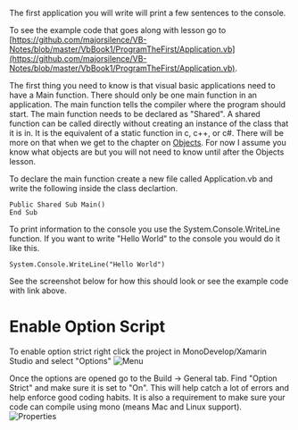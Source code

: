 The first application you will write will print a few sentences to the console.

To see the example code that goes along with lesson go to [https://github.com/majorsilence/VB-Notes/blob/master/VbBook1/ProgramTheFirst/Application.vb](https://github.com/majorsilence/VB-Notes/blob/master/VbBook1/ProgramTheFirst/Application.vb).

The first thing you need to know is that visual basic applications need to have a Main function.  There should only be one main function in an application.  The main function tells the compiler where the program should start.  The main function needs to be declared as "Shared".  A shared function can be called directly without creating an instance of the class that it is in.   It is the equivalent of a static function in c, c++, or c#. There will be more on that when we get to the chapter on [Objects](https://github.com/majorsilence/VB-Notes/wiki/Objects).  For now I assume you know what objects are but you will not need to know until after the Objects lesson.

To declare the main function create a new file called Application.vb and write the following inside the class declartion.
```vb.net
Public Shared Sub Main()
End Sub
```

To print information to the console you use the System.Console.WriteLine function.  If you want to write "Hello World" to the console you would do it like this.
```vb.net
System.Console.WriteLine("Hello World")
```

See the screenshot below for how this should look or see the example code with link above.


# Enable Option Script
To enable option strict right click the project in MonoDevelop/Xamarin Studio and select "Options"
![Menu](Chapter001-Application-001.png)

Once the options are opened go to the Build -> General tab.  Find "Option Strict" and make sure it is set to "On".  This will help catch a lot of errors and help enforce good coding habits.  It is also a requirement to make sure your code can compile using mono (means Mac and Linux support).
![Properties](Chapter001-Application-002.png)
